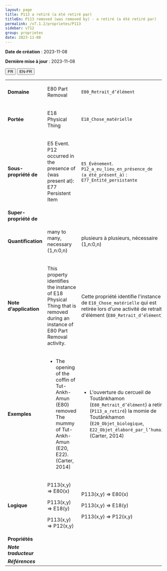 ```yaml
---
layout: page
title: P113 a retiré (a été retiré par)
titleEn: P113 removed (was removed by) - a retiré (a été retiré par)
permalink: /v7.1.2/proprietes/P113
sidebar: v712
group: proprietes
date: 2023-11-08
---
```


**Date de création** : 2023-11-08

**Dernière mise à jour** : 2023-11-08

<div class="lang-buttons">
 <button id="fr" class="activate">FR</button>
 <button id="en-fr">EN-FR</button>
</div>

<table>
<tbody>
<tr>
<td><strong>Domaine</strong></td>
<td class="en">
<p>E80 Part Removal</p>
</td>
<td>
<p><code class="language-plaintext highlighter-rouge">E80_Retrait_d’élément</code></p>
</td>
</tr>
<tr>
<td><strong>Portée</strong></td>
<td class="en">
<p>E18 Physical Thing</p>
</td>
<td>
<p><code class="language-plaintext highlighter-rouge">E18_Chose_matérielle</code></p>
</td>
</tr>
<tr>
<td><strong>Sous-propriété de</strong></td>
<td class="en">
<p>E5 Event. P12 occurred in the presence of (was present at): E77 Persistent Item</p>
</td>
<td>
<p><code class="language-plaintext highlighter-rouge">E5_Évènement</code>. <code class="language-plaintext highlighter-rouge">P12_a_eu_lieu_en_présence_de (a_été_présent_à)</code> : <code class="language-plaintext highlighter-rouge">E77_Entité_persistante</code></p>
</td>
</tr>
<tr>
<td><strong>Super-propriété de</strong></td>
<td class="en">
</td>
<td>
<p><code class="language-plaintext highlighter-rouge"></code></p>
</td>
</tr>
<tr>
<td><strong>Quantification</strong></td>
<td class="en">
<p>many to many, necessary (1,n:0,n) </p>
</td>
<td>
<p>plusieurs à plusieurs, nécessaire (1,n:0,n)</p>
</td>
</tr>
<tr>
<td><strong>Note d’application</strong></td>
<td class="en">
<p>This property identifies the instance of E18 Physical Thing that is removed during an instance of E80 Part Removal activity.</p>
</td>
<td>
<p>Cette propriété identifie l'instance de <code class="language-plaintext highlighter-rouge">E18_Chose_matérielle</code> qui est retirée lors d'une activité de retrait d'élément (<code class="language-plaintext highlighter-rouge">E80_Retrait_d’élément</code>). </p>
</td>
</tr>
<tr>
<td><strong>Exemples</strong></td>
<td class="en">
<ul>
<li><p>The opening of the coffin of Tut-Ankh-Amun (E80) removed The mummy of Tut-Ankh-Amun (E20, E22). (Carter, 2014)</p>
</li>
</ul>
</td>
<td>
<ul>
<li><p>L'ouverture du cercueil de Toutânkhamon (<code class="language-plaintext highlighter-rouge">E80_Retrait_d’élément</code>) a retiré (<code class="language-plaintext highlighter-rouge">P113_a_retiré</code>) la momie de Toutânkhamon (<code class="language-plaintext highlighter-rouge">E20_Objet_biologique</code>, <code class="language-plaintext highlighter-rouge">E22_Objet_élaboré_par_l’humain</code>) (Carter, 2014)</p>
</li>
</ul>
</td>
</tr>
<tr>
<td><strong>Logique</strong></td>
<td class="en">
<p>P113(x,y) ⇒ E80(x)</p>
<p>P113(x,y) ⇒ E18(y) </p>
<p>P113(x,y) ⇒ P12(x,y)</p>
</td>
<td>
<p>P113(x,y) ⇒ E80(x)</p>
<p>P113(x,y) ⇒ E18(y) </p>
<p>P113(x,y) ⇒ P12(x,y)</p>
</td>
</tr>
<tr>
<td><strong>Propriétés</strong></td>
<td class="en">
</td>
<td>
</td>
</tr>
<tr>
<td><strong><em>Note traducteur</em></strong></td>
<td colspan="2">
</td>
</tr>
<tr>
<td><strong><em>Références</em></strong></td>
<td colspan="2">
<p><em></em></p>
</td>
</tr>
</tbody>
</table>
